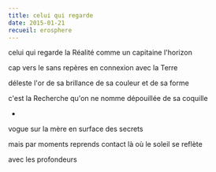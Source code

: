 ```yaml
---
title: celui qui regarde
date: 2015-01-21
recueil: erosphere
---
```


celui qui regarde la Réalité
comme un capitaine l'horizon

cap vers le sans repères
en connexion avec la Terre

déleste l'or de sa brillance
de sa couleur et de sa forme

c'est la Recherche qu'on ne nomme
dépouillée de sa coquille

*

vogue sur la mère
en surface des secrets

mais par moments reprends contact
là où le soleil se reflète

avec les profondeurs
